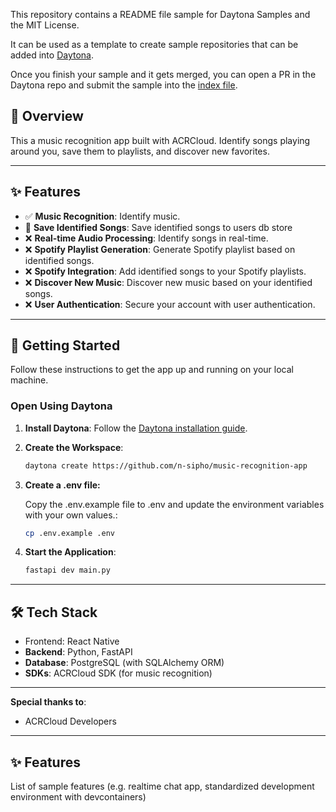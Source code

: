 This repository contains a README file sample for Daytona Samples and the MIT License.

It can be used as a template to create sample repositories that can be added into [Daytona](https://github.com/daytonaio/daytona).

Once you finish your sample and it gets merged, you can open a PR in the Daytona repo and submit the sample into the [index file](https://github.com/daytonaio/daytona/blob/main/hack/samples/index.json).

## 🎤 **Overview**

This a music recognition app built with ACRCloud. Identify songs playing around you, save them to playlists, and discover new favorites.

---

## ✨ **Features**

- ✅ **Music Recognition**: Identify music.
- 🚧 **Save Identified Songs**: Save identified songs to users db store
- ❌ **Real-time Audio Processing**: Identify songs in real-time.
- ❌ **Spotify Playlist Generation**: Generate Spotify playlist based on identified songs.
- ❌ **Spotify Integration**: Add identified songs to your Spotify playlists.
- ❌ **Discover New Music**: Discover new music based on your identified songs.
- ❌ **User Authentication**: Secure your account with user authentication.



---

## 🚀 Getting Started

Follow these instructions to get the app up and running on your local machine.

### Open Using Daytona

1.  **Install Daytona**: Follow the [Daytona installation guide](https://www.daytona.io/docs/installation/installation/).
2.  **Create the Workspace**:
    ```bash
    daytona create https://github.com/n-sipho/music-recognition-app
    ```
3.	**Create a .env file:**

    Copy the .env.example file to .env and update the environment variables with your own values.:
      ```bash
      cp .env.example .env
      ```

4. **Start the Application**:
   ```bash
   fastapi dev main.py
   ```

---

## 🛠️ **Tech Stack**

-	Frontend: React Native
- **Backend**: Python, FastAPI
- **Database**: PostgreSQL (with SQLAlchemy ORM)
- **SDKs**: ACRCloud SDK (for music recognition)

---

**Special thanks to**:

- ACRCloud Developers

---

## ✨ Features

List of sample features (e.g. realtime chat app, standardized development environment with devcontainers)
